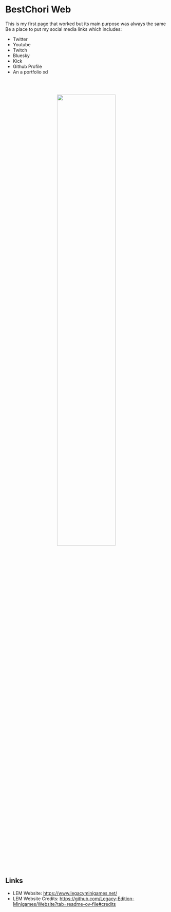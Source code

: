 <h1>
  BestChori Web
</h1>

<p>
  This is my first page that worked but its main purpose was always the same
  Be a place to put my social media links which includes:
</p>
<ul>
  <li> Twitter </li>
  <li> Youtube </li>
  <li> Twitch </li>
  <li> Bluesky </li>
  <li> Kick </li>
  <li> Github Profile </li>
  <li> An a portfolio xd</li>
</ul>


<br>
<br>
<p align="center" width="100%">
    <img width="60%" heigh="30%" src="https://github.com/user-attachments/assets/7f3e12f5-b793-4681-a1da-9036cc2a30fd"> 
</p>


<br>
<br>
<br>
<h2>
  Links
</h4>

- LEM Website: https://www.legacyminigames.net/
- LEM Website Credits: https://github.com/Legacy-Edition-Minigames/Website?tab=readme-ov-file#credits
